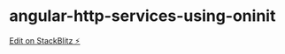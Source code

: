 # angular-http-services-using-oninit

[Edit on StackBlitz ⚡️](https://stackblitz.com/edit/angular-ivy-wz5wv1)